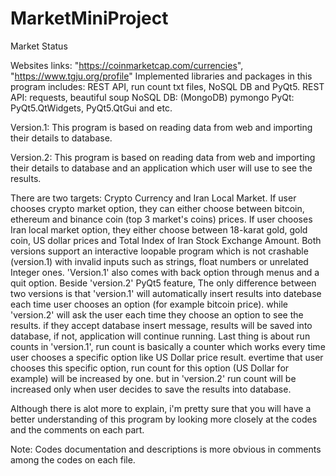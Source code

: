 # MarketMiniProject
Market Status

Websites links: "https://coinmarketcap.com/currencies", "https://www.tgju.org/profile"
Implemented libraries and packages in this program includes: REST API, run count txt files, NoSQL DB and PyQt5.
REST API: requests, beautiful soup
NoSQL DB: (MongoDB) pymongo
PyQt: PyQt5.QtWidgets, PyQt5.QtGui and etc.

Version.1: This program is based on reading data from web and importing their details to database. 

Version.2: This program is based on reading data from web and importing their details to database and an application which user will use to see the results.

There are two targets: Crypto Currency and Iran Local Market.
If user chooses crypto market option, they can either choose between bitcoin, ethereum and binance coin (top 3 market's coins) prices.
If user chooses Iran local market option, they  either choose between 18-karat gold, gold coin, US dollar prices and Total Index of Iran Stock Exchange Amount.
Both versions support an interactive loopable program which is not crashable (version.1) with invalid inputs such as strings, float numbers or unrelated Integer ones. 
'Version.1' also comes with back option through menus and a quit option.
Beside 'version.2' PyQt5 feature, The only difference between two versions is that 'version.1' will automatically insert results into datebase each time user chooses an option (for example bitcoin price).
while 'version.2' will ask the user each time they choose an option to see the results. if they accept database insert message, results will be saved into database, if not, application will continue running.
Last thing is about run counts in 'version.1', run count is basically a counter which works every time user chooses a specific option like US Dollar price result. evertime that user chooses this specific option,
run count for this option (US Dollar for example) will be increased by one. but in 'version.2' run count will be increased only when user decides to save the results into database. 

Although there is alot more to explain, i'm pretty sure that you will have a better understanding of this program by looking more closely at the codes and the comments on each part. 

Note: Codes documentation and descriptions is more obvious in comments among the codes on each file.

